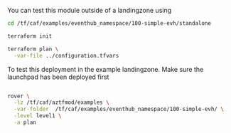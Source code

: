 You can test this module outside of a landingzone using

```bash
cd /tf/caf/examples/eventhub_namespace/100-simple-evh/standalone

terraform init

terraform plan \
  -var-file ../configuration.tfvars  


```

To test this deployment in the example landingzone. Make sure the launchpad has been deployed first

```bash

rover \
  -lz /tf/caf/aztfmod/examples \
  -var-folder  /tf/caf/examples/eventhub_namespace/100-simple-evh/ \
  -level level1 \
  -a plan

```